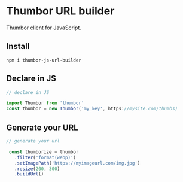 # Thumbor URL builder
Thumbor client for JavaScript.

## Install

```
npm i thumbor-js-url-builder
```

## Declare in JS

```js
// declare in JS

import Thumbor from 'thumbor'
const thumbor = new Thumbor('my_key', https://mysite.com/thumbs)
```

## Generate your URL

```js
// generate your url

 const thumborize = thumbor
   .filter('format(webp)')
   .setImagePath('https://myimageurl.com/img.jpg')
   .resize(200, 300)
   .buildUrl()
```
